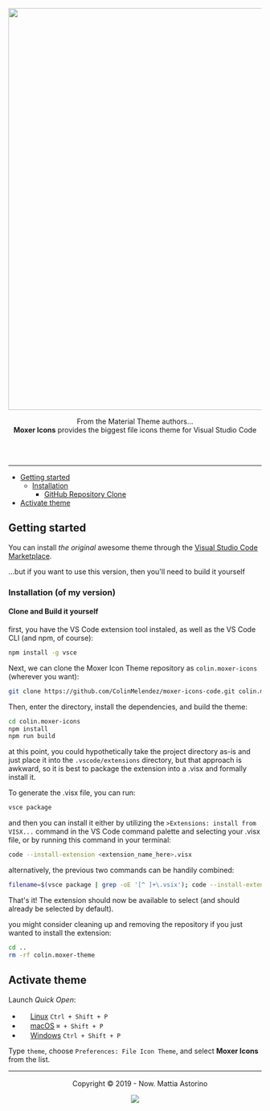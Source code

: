 <p align="center"><img width="800px" src="https://raw.githubusercontent.com/moxer-theme/moxer-icons-code/master/assets/cover.png"></p>

<p align="center">From the Material Theme authors...<br><strong>Moxer Icons</strong> provides the biggest file icons theme for Visual Studio Code</p>
<br><br>

---

- [Getting started](#getting-started)
	- [Installation](#installation)
		- [GitHub Repository Clone](#github-repository-clone)
- [Activate theme](#activate-theme)

## Getting started

You can install *the original* awesome theme through the [Visual Studio Code Marketplace](https://marketplace.visualstudio.com/items?itemName=Equinusocio.moxer-icons).

...but if you want to use this version, then you'll need to build it yourself

### Installation (of my version)


#### Clone and Build it yourself

first, you have the VS Code extension tool instaled, as well as the VS Code CLI (and npm, of course):

```sh
npm install -g vsce

```

Next, we can clone the Moxer Icon Theme repository as `colin.moxer-icons` (wherever you want):

```sh
git clone https://github.com/ColinMelendez/moxer-icons-code.git colin.moxer-icons
```

Then, enter the directory, install the dependencies, and build the theme:

```sh
cd colin.moxer-icons
npm install
npm run build
```

at this point, you could hypothetically take the project directory as-is and just place it into the `.vscode/extensions` directory, but that approach is awkward, so it is best to package the extension into a .visx and formally install it. 

To generate the .visx file, you can run:

```sh
vsce package
```

and then you can install it either by utilizing the `>Extensions: install from VISX...` command in the VS Code command palette and selecting your .visx file, or by running this command in your terminal:

```sh
code --install-extension <extension_name_here>.visx
```

alternatively, the previous two commands can be handily combined:

```sh
filename=$(vsce package | grep -oE '[^ ]+\.vsix'); code --install-extension "$filename"
```

That's it! The extension should now be available to select (and should already be selected by default).

you might consider cleaning up and removing the repository if you just wanted to install the extension:

```sh
cd ..
rm -rf colin.moxer-theme
```


## Activate theme

Launch *Quick Open*:

  - <img src="https://www.kernel.org/theme/images/logos/favicon.png" width=16 height=16/> <a href="https://code.visualstudio.com/shortcuts/keyboard-shortcuts-linux.pdf">Linux</a> `Ctrl + Shift + P`
  - <img src="https://developer.apple.com/favicon.ico" width=16 height=16/> <a href="https://code.visualstudio.com/shortcuts/keyboard-shortcuts-macos.pdf">macOS</a> `⌘ + Shift + P`
  - <img src="https://www.microsoft.com/favicon.ico" width=16 height=16/> <a href="https://code.visualstudio.com/shortcuts/keyboard-shortcuts-windows.pdf">Windows</a> `Ctrl + Shift + P`

Type `theme`, choose `Preferences: File Icon Theme`, and select **Moxer Icons** from the list.

---

<p align="center"> <img src="https://equinusocio.gallerycdn.vsassets.io/extensions/equinusocio/moxer-theme/1.2.0/1562674227593/Microsoft.VisualStudio.Services.Icons.Default" width=16 height=16/> Copyright &copy; 2019 - Now. Mattia Astorino</p>

<p align="center"><a href="http://www.apache.org/licenses/LICENSE-2.0"><img src="https://img.shields.io/badge/License-Apache_2.0-5E81AC.svg?style=flat-square"/></a></p>
